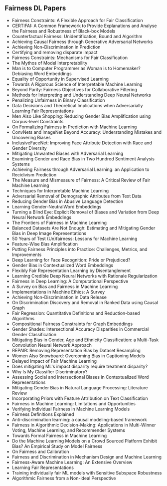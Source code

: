 
<h2>Fairness DL Papers </h2>
<ul>

                             

 <li><a target="_blank" href="https://github.com/manjunath5496/Fairness-DL-Papers/blob/master/fr(1).pdf" style="text-decoration:none;">Fairness Constraints:
A Flexible Approach for Fair Classification</a></li>

 <li><a target="_blank" href="https://github.com/manjunath5496/Fairness-DL-Papers/blob/master/fr(2).pdf" style="text-decoration:none;">CERTIFAI: A Common Framework to Provide Explanations and Analyse the Fairness and Robustness of Black-box Models</a></li>

<li><a target="_blank" href="https://github.com/manjunath5496/Fairness-DL-Papers/blob/master/fr(3).pdf" style="text-decoration:none;">Counterfactual Fairness: Unidentification, Bound and Algorithm</a></li>
 <li><a target="_blank" href="https://github.com/manjunath5496/Fairness-DL-Papers/blob/master/fr(4).pdf" style="text-decoration:none;">Achieving Causal Fairness through Generative Adversarial Networks</a></li>                              
<li><a target="_blank" href="https://github.com/manjunath5496/Fairness-DL-Papers/blob/master/fr(5).pdf" style="text-decoration:none;">Achieving Non-Discrimination in Prediction</a></li>
<li><a target="_blank" href="https://github.com/manjunath5496/Fairness-DL-Papers/blob/master/fr(6).pdf" style="text-decoration:none;">Certifying and removing disparate impact </a></li>
 <li><a target="_blank" href="https://github.com/manjunath5496/Fairness-DL-Papers/blob/master/fr(7).pdf" style="text-decoration:none;">Fairness Constraints: Mechanisms for Fair Classification</a></li>

 <li><a target="_blank" href="https://github.com/manjunath5496/Fairness-DL-Papers/blob/master/fr(8).pdf" style="text-decoration:none;"> The Mythos of Model Interpretability </a></li>
   <li><a target="_blank" href="https://github.com/manjunath5496/Fairness-DL-Papers/blob/master/fr(9).pdf" style="text-decoration:none;">Man is to Computer Programmer as Woman is to Homemaker? Debiasing Word Embeddings</a></li>
  
   
 <li><a target="_blank" href="https://github.com/manjunath5496/Fairness-DL-Papers/blob/master/fr(10).pdf" style="text-decoration:none;">Equality of Opportunity in Supervised Learning </a></li>                              
<li><a target="_blank" href="https://github.com/manjunath5496/Fairness-DL-Papers/blob/master/fr(11).pdf" style="text-decoration:none;">Towards A Rigorous Science of Interpretable Machine Learning</a></li>
<li><a target="_blank" href="https://github.com/manjunath5496/Fairness-DL-Papers/blob/master/fr(12).pdf" style="text-decoration:none;">Beyond Parity:
Fairness Objectives for Collaborative Filtering</a></li>
<li><a target="_blank" href="https://github.com/manjunath5496/Fairness-DL-Papers/blob/master/fr(13).pdf" style="text-decoration:none;">Methods for Interpreting and Understanding Deep Neural Networks</a></li>

<li><a target="_blank" href="https://github.com/manjunath5496/Fairness-DL-Papers/blob/master/fr(14).pdf" style="text-decoration:none;">Penalizing Unfairness in Binary Classification</a></li>
                              
<li><a target="_blank" href="https://github.com/manjunath5496/Fairness-DL-Papers/blob/master/fr(15).pdf" style="text-decoration:none;">Data Decisions and Theoretical Implications when Adversarially Learning Fair Representations</a></li>

<li><a target="_blank" href="https://github.com/manjunath5496/Fairness-DL-Papers/blob/master/fr(16).pdf" style="text-decoration:none;">Men Also Like Shopping:
Reducing Gender Bias Amplification using Corpus-level Constraints</a></li>

  <li><a target="_blank" href="https://github.com/manjunath5496/Fairness-DL-Papers/blob/master/fr(17).pdf" style="text-decoration:none;">On Formalizing Fairness in Prediction with Machine Learning</a></li>   
  
<li><a target="_blank" href="https://github.com/manjunath5496/Fairness-DL-Papers/blob/master/fr(18).pdf" style="text-decoration:none;">ConvNets and ImageNet Beyond Accuracy:
Understanding Mistakes and Uncovering Biases</a></li> 

  
<li><a target="_blank" href="https://github.com/manjunath5496/Fairness-DL-Papers/blob/master/fr(19).pdf" style="text-decoration:none;">InclusiveFaceNet:
Improving Face Attribute Detection with Race and Gender Diversity</a></li> 

<li><a target="_blank" href="https://github.com/manjunath5496/Fairness-DL-Papers/blob/master/fr(20).pdf" style="text-decoration:none;">Mitigating Unwanted Biases with Adversarial Learning</a></li>

<li><a target="_blank" href="https://github.com/manjunath5496/Fairness-DL-Papers/blob/master/fr(21).pdf" style="text-decoration:none;">Examining Gender and Race Bias
in Two Hundred Sentiment Analysis Systems</a></li>
<li><a target="_blank" href="https://github.com/manjunath5496/Fairness-DL-Papers/blob/master/fr(22).pdf" style="text-decoration:none;">Achieving Fairness through Adversarial Learning: an Application to Recidivism Prediction</a></li> 
 <li><a target="_blank" href="https://github.com/manjunath5496/Fairness-DL-Papers/blob/master/fr(23).pdf" style="text-decoration:none;">The Measure and Mismeasure of Fairness:
A Critical Review of Fair Machine Learning </a></li> 
 

   <li><a target="_blank" href="https://github.com/manjunath5496/Fairness-DL-Papers/blob/master/fr(24).pdf" style="text-decoration:none;">Techniques for Interpretable Machine Learning</a></li>
 
   <li><a target="_blank" href="https://github.com/manjunath5496/Fairness-DL-Papers/blob/master/fr(25).pdf" style="text-decoration:none;">Adversarial Removal of Demographic Attributes from Text Data</a></li>                              
 <li><a target="_blank" href="https://github.com/manjunath5496/Fairness-DL-Papers/blob/master/fr(26).pdf" style="text-decoration:none;">Reducing Gender Bias in Abusive Language Detection</a></li>
 <li><a target="_blank" href="https://github.com/manjunath5496/Fairness-DL-Papers/blob/master/fr(27).pdf" style="text-decoration:none;">Learning Gender-NeutralWord Embeddings</a></li>
   
 
   <li><a target="_blank" href="https://github.com/manjunath5496/Fairness-DL-Papers/blob/master/fr(28).pdf" style="text-decoration:none;">Turning a Blind Eye: Explicit Removal of Biases and Variation from Deep Neural Network Embeddings</a></li>
 
   <li><a target="_blank" href="https://github.com/manjunath5496/Fairness-DL-Papers/blob/master/fr(29).pdf" style="text-decoration:none;">The Frontiers of Fairness in Machine Learning </a></li>                              

  <li><a target="_blank" href="https://github.com/manjunath5496/Fairness-DL-Papers/blob/master/fr(30).pdf" style="text-decoration:none;">Balanced Datasets Are Not Enough:
Estimating and Mitigating Gender Bias in Deep Image Representations</a></li>
 
   <li><a target="_blank" href="https://github.com/manjunath5496/Fairness-DL-Papers/blob/master/fr(31).pdf" style="text-decoration:none;">50 Years of Test (Un)fairness: Lessons for Machine Learning </a></li> 
    <li><a target="_blank" href="https://github.com/manjunath5496/Fairness-DL-Papers/blob/master/fr(32).pdf" style="text-decoration:none;">Feature-Wise Bias Amplification</a></li> 

   <li><a target="_blank" href="https://github.com/manjunath5496/Fairness-DL-Papers/blob/master/fr(33).pdf" style="text-decoration:none;">Putting Fairness Principles into Practice: Challenges, Metrics, and Improvements</a></li>                              

  <li><a target="_blank" href="https://github.com/manjunath5496/Fairness-DL-Papers/blob/master/fr(34).pdf" style="text-decoration:none;">Deep Learning for Face Recognition: Pride or Prejudiced?</a></li> 
 
  <li><a target="_blank" href="https://github.com/manjunath5496/Fairness-DL-Papers/blob/master/fr(35).pdf" style="text-decoration:none;">Gender Bias in Contextualized Word Embeddings</a></li> 

  <li><a target="_blank" href="https://github.com/manjunath5496/Fairness-DL-Papers/blob/master/fr(36).pdf" style="text-decoration:none;">Flexibly Fair Representation Learning by Disentanglement</a></li> 
 
<li><a target="_blank" href="https://github.com/manjunath5496/Fairness-DL-Papers/blob/master/fr(37).pdf" style="text-decoration:none;">Learning Credible Deep Neural Networks with Rationale Regularization</a></li>
 <li><a target="_blank" href="https://github.com/manjunath5496/Fairness-DL-Papers/blob/master/fr(38).pdf" style="text-decoration:none;">Fairness in Deep Learning:
A Computational Perspective</a></li>
<li><a target="_blank" href="https://github.com/manjunath5496/Fairness-DL-Papers/blob/master/fr(39).pdf" style="text-decoration:none;">A Survey on Bias and Fairness in Machine Learning</a></li>
 <li><a target="_blank" href="https://github.com/manjunath5496/Fairness-DL-Papers/blob/master/fr(40).pdf" style="text-decoration:none;">Implementations in Machine Ethics: A Survey</a></li>                              
<li><a target="_blank" href="https://github.com/manjunath5496/Fairness-DL-Papers/blob/master/fr(41).pdf" style="text-decoration:none;">Achieving Non-Discrimination in Data Release</a></li>
<li><a target="_blank" href="https://github.com/manjunath5496/Fairness-DL-Papers/blob/master/fr(42).pdf" style="text-decoration:none;">On Discrimination Discovery and Removal
in Ranked Data using Causal Graph</a></li>
 
  <li><a target="_blank" href="https://github.com/manjunath5496/Fairness-DL-Papers/blob/master/fr(43).pdf" style="text-decoration:none;">Fair Regression: Quantitative Definitions and Reduction-based Algorithms</a></li>
 <li><a target="_blank" href="https://github.com/manjunath5496/Fairness-DL-Papers/blob/master/fr(44).pdf" style="text-decoration:none;">Compositional Fairness Constraints for Graph Embeddings</a></li>
   <li><a target="_blank" href="https://github.com/manjunath5496/Fairness-DL-Papers/blob/master/fr(45).pdf" style="text-decoration:none;">Gender Shades: Intersectional Accuracy Disparities in Commercial Gender Classification</a></li>  
   
<li><a target="_blank" href="https://github.com/manjunath5496/Fairness-DL-Papers/blob/master/fr(46).pdf" style="text-decoration:none;">Mitigating Bias in Gender, Age and Ethnicity Classification: a Multi-Task Convolution Neural Network Approach</a></li> 
                             
<li><a target="_blank" href="https://github.com/manjunath5496/Fairness-DL-Papers/blob/master/fr(47).pdf" style="text-decoration:none;">REPAIR: Removing Representation Bias by Dataset Resampling</a></li>
<li><a target="_blank" href="https://github.com/manjunath5496/Fairness-DL-Papers/blob/master/fr(48).pdf" style="text-decoration:none;">Women Also Snowboard:
Overcoming Bias in Captioning Models</a></li>

<li><a target="_blank" href="https://github.com/manjunath5496/Fairness-DL-Papers/blob/master/fr(49).pdf" style="text-decoration:none;">Delayed Impact of Fair Machine Learning</a></li>
                              
<li><a target="_blank" href="https://github.com/manjunath5496/Fairness-DL-Papers/blob/master/fr(50).pdf" style="text-decoration:none;">Does mitigating ML's impact disparity
require treatment disparity?</a></li>
<li><a target="_blank" href="https://github.com/manjunath5496/Fairness-DL-Papers/blob/master/fr(51).pdf" style="text-decoration:none;">Why Is My Classifier Discriminatory?</a></li>
<li><a target="_blank" href="https://github.com/manjunath5496/Fairness-DL-Papers/blob/master/fr(52).pdf" style="text-decoration:none;">Assessing Social and Intersectional Biases in Contextualized Word Representations</a></li>

<li><a target="_blank" href="https://github.com/manjunath5496/Fairness-DL-Papers/blob/master/fr(53).pdf" style="text-decoration:none;">Mitigating Gender Bias in Natural Language Processing: Literature Review</a></li>
 
<li><a target="_blank" href="https://github.com/manjunath5496/Fairness-DL-Papers/blob/master/fr(54).pdf" style="text-decoration:none;">Incorporating Priors with Feature Attribution on Text Classification </a></li>

<li><a target="_blank" href="https://github.com/manjunath5496/Fairness-DL-Papers/blob/master/fr(55).pdf" style="text-decoration:none;">Fairness in Machine Learning:
Limitations and Opportunities</a></li>
 
  <li><a target="_blank" href="https://github.com/manjunath5496/Fairness-DL-Papers/blob/master/fr(56).pdf" style="text-decoration:none;">Verifying Individual Fairness in Machine Learning Models </a></li>                              

  <li><a target="_blank" href="https://github.com/manjunath5496/Fairness-DL-Papers/blob/master/fr(57).pdf" style="text-decoration:none;">Fairness Definitions Explained</a></li>
 
   <li><a target="_blank" href="https://github.com/manjunath5496/Fairness-DL-Papers/blob/master/fr(58).pdf" style="text-decoration:none;">Anti-discrimination learning: a causal modeling-based framework</a></li>
   
<li><a target="_blank" href="https://github.com/manjunath5496/Fairness-DL-Papers/blob/master/fr(59).pdf" style="text-decoration:none;">Fairness in Algorithmic Decision-Making:
Applications in Multi-Winner Voting, Machine Learning, and Recommender Systems</a></li>
 
  <li><a target="_blank" href="https://github.com/manjunath5496/Fairness-DL-Papers/blob/master/fr(60).pdf" style="text-decoration:none;">Towards Formal Fairness in Machine Learning </a></li>                              

  <li><a target="_blank" href="https://github.com/manjunath5496/Fairness-DL-Papers/blob/master/fr(61).pdf" style="text-decoration:none;">Do the Machine Learning Models on a Crowd Sourced Platform Exhibit Bias? An Empirical Study on Model Fairness</a></li>
 
   <li><a target="_blank" href="https://github.com/manjunath5496/Fairness-DL-Papers/blob/master/fr(62).pdf" style="text-decoration:none;">On Fairness and Calibration</a></li>
      
<li><a target="_blank" href="https://github.com/manjunath5496/Fairness-DL-Papers/blob/master/fr(63).pdf" style="text-decoration:none;">Fairness and Discrimination in Mechanism Design and Machine Learning</a></li>
 
  <li><a target="_blank" href="https://github.com/manjunath5496/Fairness-DL-Papers/blob/master/fr(64).pdf" style="text-decoration:none;">Fairness-Aware Machine Learning:
An Extensive Overview </a></li>                              

  <li><a target="_blank" href="https://github.com/manjunath5496/Fairness-DL-Papers/blob/master/fr(65).pdf" style="text-decoration:none;">Learning Fair Representations</a></li>
 
   <li><a target="_blank" href="https://github.com/manjunath5496/Fairness-DL-Papers/blob/master/fr(66).pdf" style="text-decoration:none;">Training individually fair ML models with Sensitive Subspace Robustness</a></li>
      
<li><a target="_blank" href="https://github.com/manjunath5496/Fairness-DL-Papers/blob/master/fr(67).pdf" style="text-decoration:none;">Algorithmic Fairness from a Non-ideal Perspective</a></li>  
      
   
    
   
</ul>
